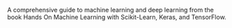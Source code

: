 A comprehensive guide to machine learning and deep learning from the book Hands On Machine Learning with Scikit-Learn, Keras, and TensorFlow.
